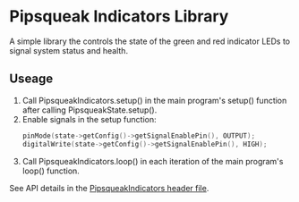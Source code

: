 # Pipsqueak Indicators Library

A simple library the controls the state of the green and red indicator LEDs to
signal system status and health.

## Useage

1. Call PipsqueakIndicators.setup() in the main program's setup() function
   after calling PipsqueakState.setup().
2. Enable signals in the setup function:
    ``` cpp
    pinMode(state->getConfig()->getSignalEnablePin(), OUTPUT);
    digitalWrite(state->getConfig()->getSignalEnablePin(), HIGH);
    ```
3. Call PipsqueakIndicators.loop() in each iteration of the main program's
   loop() function.

See API details in the [PipsqueakIndicators header file](./PipsqueakIndicators.h).
